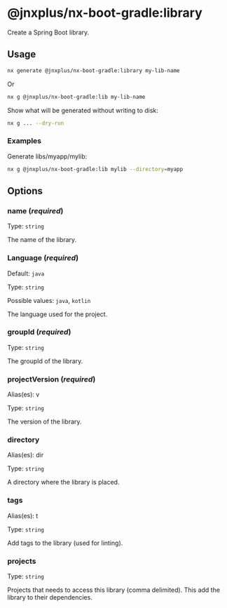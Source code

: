 # @jnxplus/nx-boot-gradle:library

Create a Spring Boot library.

## Usage

```bash
nx generate @jnxplus/nx-boot-gradle:library my-lib-name
```

Or

```bash
nx g @jnxplus/nx-boot-gradle:lib my-lib-name
```

Show what will be generated without writing to disk:

```bash
nx g ... --dry-run
```

### Examples

Generate libs/myapp/mylib:

```bash
nx g @jnxplus/nx-boot-gradle:lib mylib --directory=myapp
```

## Options

### name (_**required**_)

Type: `string`

The name of the library.

### Language (_**required**_)

Default: `java`

Type: `string`

Possible values: `java`, `kotlin`

The language used for the project.

### groupId (_**required**_)

Type: `string`

The groupId of the library.

### projectVersion (_**required**_)

Alias(es): v

Type: `string`

The version of the library.

### directory

Alias(es): dir

Type: `string`

A directory where the library is placed.

### tags

Alias(es): t

Type: `string`

Add tags to the library (used for linting).

### projects

Type: `string`

Projects that needs to access this library (comma delimited). This add the library to their dependencies.
